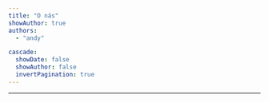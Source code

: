 ```yaml
---
title: "O nás"
showAuthor: true
authors:
  - "andy"

cascade:
  showDate: false
  showAuthor: false
  invertPagination: true
---
```



---
